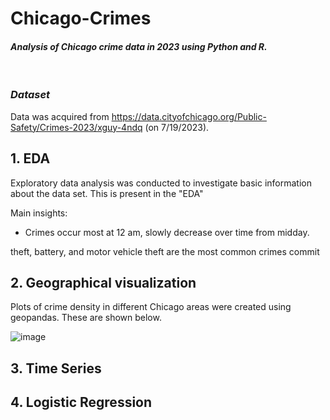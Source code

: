 # Chicago-Crimes
#### *Analysis of Chicago crime data in 2023 using Python and R.*
&nbsp;
### *Dataset*
Data was acquired from https://data.cityofchicago.org/Public-Safety/Crimes-2023/xguy-4ndq (on 7/19/2023).

## 1. EDA
Exploratory data analysis was conducted to investigate basic information about the data set. This is present in the "EDA" 




Main insights: 
* Crimes occur most at 12 am, slowly decrease over time from midday.

theft, battery, and motor vehicle theft are the most common crimes commit

## 2. Geographical visualization

Plots of crime density in different Chicago areas were created using geopandas. These are shown below. 

![image](https://github.com/krtfesm/Chicago-Crimes/assets/110089197/bd15681f-4ac4-4818-a3eb-823c3eb985a0)


## 3. Time Series

## 4. Logistic Regression
